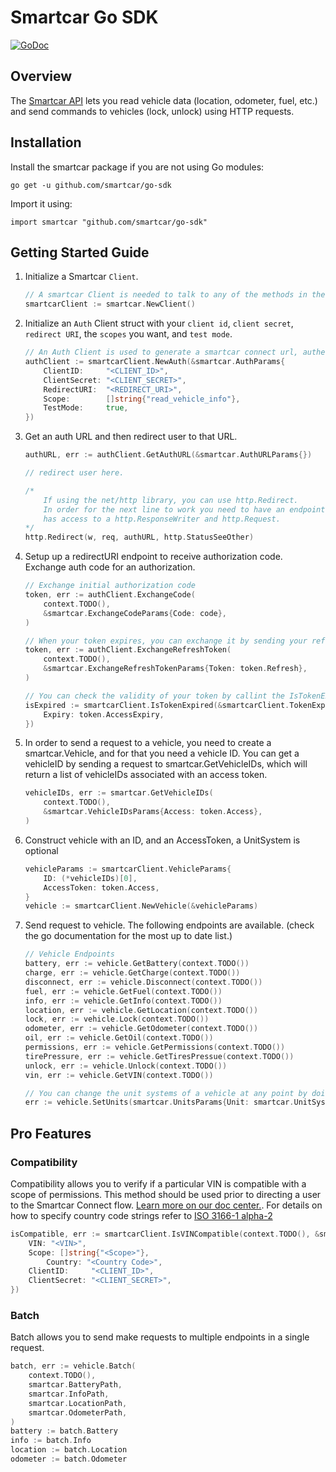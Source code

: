 

# Smartcar Go SDK
[![GoDoc](http://img.shields.io/badge/godoc-reference-blue.svg)](http://godoc.org/github.com/smartcar/go-sdk)

## Overview

The [Smartcar API](https://smartcar.com/docs) lets you read vehicle data (location, odometer, fuel, etc.) and send commands to vehicles (lock, unlock) using HTTP requests.

## Installation
Install the smartcar package if you are not using Go modules:
```
go get -u github.com/smartcar/go-sdk
```
Import it using:
```
import smartcar "github.com/smartcar/go-sdk"
```

## Getting Started Guide

1. Initialize a Smartcar `Client`.

	```go
	// A smartcar Client is needed to talk to any of the methods in the SDK
	smartcarClient := smartcar.NewClient()
	```

1. Initialize an `Auth` Client struct with your `client id`, `client secret`, `redirect URI`, the `scopes` you want, and `test mode`.

	```go
	// An Auth Client is used to generate a smartcar connect url, authenticate with smartcar, and check compatibility
	authClient := smartcarClient.NewAuth(&smartcar.AuthParams{
		ClientID:     "<CLIENT_ID>",
		ClientSecret: "<CLIENT_SECRET>",
		RedirectURI:  "<REDIRECT_URI>",
		Scope:        []string{"read_vehicle_info"},
		TestMode:     true,
	})
	```

1. Get an auth URL and then redirect user to that URL.

	```go
	authURL, err := authClient.GetAuthURL(&smartcar.AuthURLParams{})

	// redirect user here.

	/*
		If using the net/http library, you can use http.Redirect.
		In order for the next line to work you need to have an endpoint that
		has access to a http.ResponseWriter and http.Request.
	*/
	http.Redirect(w, req, authURL, http.StatusSeeOther)
	```

1. Setup up a redirectURI endpoint to receive authorization code. Exchange auth code for an authorization.

	```go
	// Exchange initial authorization code
	token, err := authClient.ExchangeCode(
		context.TODO(),
		&smartcar.ExchangeCodeParams{Code: code},
	)

	// When your token expires, you can exchange it by sending your refresh token for continued access.
	token, err := authClient.ExchangeRefreshToken(
		context.TODO(),
		&smartcar.ExchangeRefreshTokenParams{Token: token.Refresh},
	)

	// You can check the validity of your token by callint the IsTokenExpired method
	isExpired := smartcarClient.IsTokenExpired(&smartcarClient.TokenExpiredParams{
		Expiry: token.AccessExpiry,
	})
	```

1. In order to send a request to a vehicle, you need to create a smartcar.Vehicle, and for that you need a vehicle ID. You can get a vehicleID by sending a request to smartcar.GetVehicleIDs, which will return a list of vehicleIDs associated with an access token.

	```go
	vehicleIDs, err := smartcar.GetVehicleIDs(
		context.TODO(),
		&smartcar.VehicleIDsParams{Access: token.Access},
	)
	```

1. Construct vehicle with an ID, and an AccessToken, a UnitSystem is optional

	```go
	vehicleParams := smartcarClient.VehicleParams{
		ID: (*vehicleIDs)[0],
		AccessToken: token.Access,
	}
	vehicle := smartcarClient.NewVehicle(&vehicleParams)
	```

1. Send request to vehicle. The following endpoints are available. (check the go documentation for the most up to date list.)

	```go
	// Vehicle Endpoints
	battery, err := vehicle.GetBattery(context.TODO())
	charge, err := vehicle.GetCharge(context.TODO())
	disconnect, err := vehicle.Disconnect(context.TODO())
	fuel, err := vehicle.GetFuel(context.TODO())
	info, err := vehicle.GetInfo(context.TODO())
	location, err := vehicle.GetLocation(context.TODO())
	lock, err := vehicle.Lock(context.TODO())
	odometer, err := vehicle.GetOdometer(context.TODO())
	oil, err := vehicle.GetOil(context.TODO())
	permissions, err := vehicle.GetPermissions(context.TODO())
	tirePressure, err := vehicle.GetTiresPressue(context.TODO())
	unlock, err := vehicle.Unlock(context.TODO())
	vin, err := vehicle.GetVIN(context.TODO())

	// You can change the unit systems of a vehicle at any point by doing.
	err := vehicle.SetUnits(smartcar.UnitsParams{Unit: smartcar.UnitSystemMetric})
	```

## Pro Features

### Compatibility
Compatibility allows you to verify if a particular VIN is compatible with a scope of permissions. This method should be used prior to directing a user to the Smartcar Connect flow. [Learn more on our doc center.](https://smartcar.com/docs/connect-pro/connect-compatibility/). For details on how to specify country code strings refer to [ISO 3166-1 alpha-2](https://en.wikipedia.org/wiki/ISO_3166-1_alpha-2)
```go
isCompatible, err := smartcarClient.IsVINCompatible(context.TODO(), &smartcar.VINCompatibleParams{
	VIN: "<VIN>",
	Scope: []string{"<Scope>"},
        Country: "<Country Code>",
	ClientID:     "<CLIENT_ID>",
	ClientSecret: "<CLIENT_SECRET>",
})
```

### Batch
Batch allows you to send make requests to multiple endpoints in a single request.
```go
batch, err := vehicle.Batch(
	context.TODO(),
	smartcar.BatteryPath,
	smartcar.InfoPath,
	smartcar.LocationPath,
	smartcar.OdometerPath,
)
battery := batch.Battery
info := batch.Info
location := batch.Location
odometer := batch.Odometer
```
